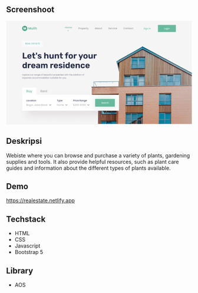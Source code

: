 ## Screenshoot
![Screenshoot](https://github.com/Faturar/real-estate-website/blob/main/screenshoot.png "Dashboard")

## Deskripsi
Webiste where you can browse and purchase a variety of plants, gardening supplies and tools. It also provide helpful resources, such as plant care guides and information about the different types of plants available.

## Demo
https://realestate.netlify.app

## Techstack
- HTML
- CSS
- Javascript
- Bootstrap 5

## Library
- AOS
